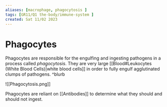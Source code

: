 ```yaml
---
aliases: [macrophage, phagocytosis ]
tags: [GR11/Q1 the-body/immune-system ]
created: Sat 11/02 2023
---
```

# Phagocytes
Phagocytes are responsible for the engulfing and ingesting pathogens in a process called *phagocytosis*. They are very large [[Blood#Leukocytes (White Blood Cells)|white blood cells]] in order to fully engulf agglutinated clumps of pathogens. ^blurb

![[Phagocytosis.png]]

Phagocytes are reliant on [[Antibodies]] to determine what they should and should not ingest. 
